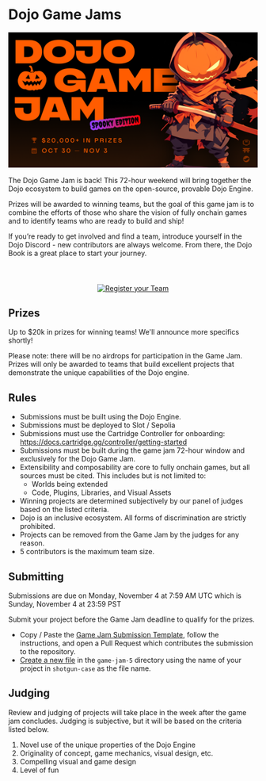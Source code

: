 # Dojo Game Jams

![Game Jam Spooky Edition Header](.github/assets/SpookyHeader.png)

The Dojo Game Jam is back! This 72-hour weekend will bring together the Dojo ecosystem to build games on the open-source, provable Dojo Engine.

Prizes will be awarded to winning teams, but the goal of this game jam is to combine the efforts of those who share the vision of fully onchain games and to identify teams who are ready to build and ship!

If you’re ready to get involved and find a team, introduce yourself in the Dojo Discord - new contributors are always welcome. From there, the Dojo Book is a great place to start your journey.

<p align="center">
  <a href="https://github.com/dojoengine/game-jams/issues/new?assignees=&labels=&projects=&template=register_team.yaml&title=%5BTeam+Registration%5D:+Your+Team+Name">
    <img src=".github/assets/register.png" alt="Register your Team" style="height:47px;margin-top:40px;">
  </a>
</p>

## Prizes

Up to $20k in prizes for winning teams! We'll announce more specifics shortly!

Please note: there will be no airdrops for participation in the Game Jam. Prizes will only be awarded to teams that build excellent projects that demonstrate the unique capabilities of the Dojo engine.

## Rules

-   Submissions must be built using the Dojo Engine.
-   ​Submissions must be deployed to Slot / Sepolia
-   ​Submissions must use the Cartridge Controller for onboarding: <https://docs.cartridge.gg/controller/getting-started>
-   Submissions must be built during the game jam 72-hour window and exclusively for the Dojo Game Jam.
-   Extensibility and composability are core to fully onchain games, but all sources must be cited. This includes but is not limited to:
    -   Worlds being extended
    -   Code, Plugins, Libraries, and Visual Assets
-   Winning projects are determined subjectively by our panel of judges based on the listed criteria.
-   Dojo is an inclusive ecosystem. All forms of discrimination are strictly prohibited.
-   Projects can be removed from the Game Jam by the judges for any reason.
-   5 contributors is the maximum team size.

## Submitting

​Submissions are due on Monday, November 4 at 7:59 AM UTC which is Sunday, November 4 at 23:59 PST

Submit your project before the Game Jam deadline to qualify for the prizes.

-   Copy / Paste the <a href="https://raw.githubusercontent.com/dojoengine/game-jams/main/SUBMISSION_TEMPLATE.md" target="_blank">Game Jam Submission Template</a>, follow the instructions, and open a Pull Request which contributes the submission to the repository.
-   <a href="https://github.com/dojoengine/game-jams/new/main/game-jam-5" target="_blank">Create a new file</a> in the `game-jam-5` directory using the name of your project in `shotgun-case` as the file name.

## Judging

Review and judging of projects will take place in the week after the game jam concludes. Judging is subjective, but it will be based on the criteria listed below.

1.  Novel use of the unique properties of the Dojo Engine
2.  Originality of concept, game mechanics, visual design, etc.
3.  Compelling visual and game design
4.  Level of fun
